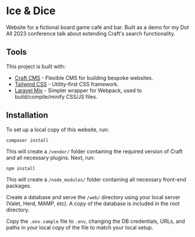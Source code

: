 # Ice & Dice

Website for a fictional board game café and bar. Built as a demo for my Dot All 2023 conference talk about extending Craft's search functionality.

## Tools

This project is built with:

* [Craft CMS](https://craftcms.com) - Flexible CMS for building bespoke websites.
* [Tailwind CSS](https://tailwindcss.com) - Utility-first CSS framework.
* [Laravel Mix](https://laravel-mix.com) - Simpler wrapper for Webpack, used to build/compile/minify CSS/JS files.

## Installation

To set up a local copy of this website, run:

```
composer install
```

This will create a `/vendor/` folder containing the required version of Craft and all necessary plugins. Next, run:

```
npm install
```

This will create a `/node_modules/` folder containing all necessary front-end packages.

Create a database and serve the `/web/` directory using your local server (Valet, Herd, MAMP, etc). A copy of the database is included in the root directory.

Copy the `.env.sample` file to `.env`, changing the DB credentials, URLs, and paths in your local copy of the file to match your local setup.
